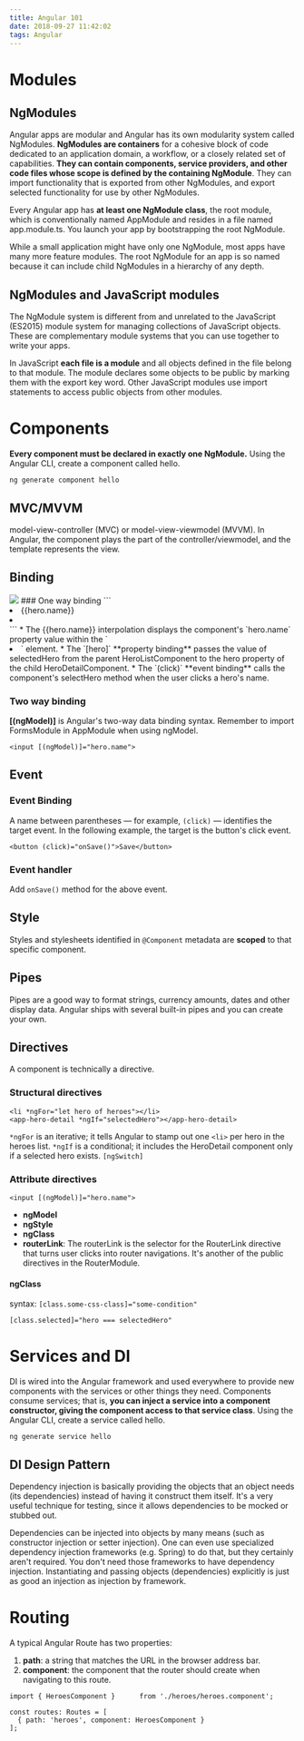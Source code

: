 ```yaml
---
title: Angular 101
date: 2018-09-27 11:42:02
tags: Angular
---
```

# Modules
## NgModules
Angular apps are modular and Angular has its own modularity system called NgModules. **NgModules are containers** for a cohesive block of code dedicated to an application domain, a workflow, or a closely related set of capabilities. **They can contain components, service providers, and other code files whose scope is defined by the containing NgModule**. They can import functionality that is exported from other NgModules, and export selected functionality for use by other NgModules.

Every Angular app has **at least one NgModule class**, the root module, which is conventionally named AppModule and resides in a file named app.module.ts. You launch your app by bootstrapping the root NgModule.

While a small application might have only one NgModule, most apps have many more feature modules. The root NgModule for an app is so named because it can include child NgModules in a hierarchy of any depth.

## NgModules and JavaScript modules
The NgModule system is different from and unrelated to the JavaScript (ES2015) module system for managing collections of JavaScript objects. These are complementary module systems that you can use together to write your apps.

In JavaScript **each file is a module** and all objects defined in the file belong to that module. The module declares some objects to be public by marking them with the export key word. Other JavaScript modules use import statements to access public objects from other modules.

# Components
**Every component must be declared in exactly one NgModule.**
Using the Angular CLI, create a component called hello.
```
ng generate component hello
```
## MVC/MVVM
model-view-controller (MVC) or model-view-viewmodel (MVVM).
In Angular, the component plays the part of the controller/viewmodel, and the template represents the view.
## Binding
<img src="https://angular.io/generated/images/guide/architecture/databinding.png">
### One way binding
```
<li>{{hero.name}}</li>
<app-hero-detail [hero]="selectedHero"></app-hero-detail>
<li (click)="selectHero(hero)"></li>
```
* The &#123;&#123;hero.name&#125;&#125; interpolation displays the component's `hero.name` property value within the `<li>` element.
* The `[hero]` **property binding** passes the value of selectedHero from the parent HeroListComponent to the hero property of the child HeroDetailComponent.
* The `(click)` **event binding** calls the component's selectHero method when the user clicks a hero's name.

### Two way binding
**[(ngModel)]** is Angular's two-way data binding syntax. Remember to import FormsModule in AppModule when using ngModel.
```
<input [(ngModel)]="hero.name">
```
## Event
### Event Binding
A name between parentheses — for example, `(click)` — identifies the target event. In the following example, the target is the button's click event.
```
<button (click)="onSave()">Save</button>
```
### Event handler
Add `onSave()` method for the above event.

## Style
Styles and stylesheets identified in `@Component` metadata are **scoped** to that specific component.
## Pipes
Pipes are a good way to format strings, currency amounts, dates and other display data. Angular ships with several built-in pipes and you can create your own.

## Directives
A component is technically a directive.
### Structural directives
```
<li *ngFor="let hero of heroes"></li>
<app-hero-detail *ngIf="selectedHero"></app-hero-detail>
```
`*ngFor` is an iterative; it tells Angular to stamp out one `<li>` per hero in the heroes list.
`*ngIf` is a conditional; it includes the HeroDetail component only if a selected hero exists.
`[ngSwitch]`
### Attribute directives
```
<input [(ngModel)]="hero.name">
```
* **ngModel**
* **ngStyle**
* **ngClass**
* **routerLink**: The routerLink is the selector for the RouterLink directive that turns user clicks into router navigations. It's another of the public directives in the RouterModule.

#### ngClass
syntax: `[class.some-css-class]="some-condition"`
```
[class.selected]="hero === selectedHero"
```
# Services and DI
DI is wired into the Angular framework and used everywhere to provide new components with the services or other things they need. Components consume services; that is, **you can inject a service into a component constructor, giving the component access to that service class**.
Using the Angular CLI, create a service called hello.
```
ng generate service hello
```
## DI Design Pattern
Dependency injection is basically providing the objects that an object needs (its dependencies) instead of having it construct them itself. It's a very useful technique for testing, since it allows dependencies to be mocked or stubbed out.

Dependencies can be injected into objects by many means (such as constructor injection or setter injection). One can even use specialized dependency injection frameworks (e.g. Spring) to do that, but they certainly aren't required. You don't need those frameworks to have dependency injection. Instantiating and passing objects (dependencies) explicitly is just as good an injection as injection by framework.

# Routing
A typical Angular Route has two properties:
1. **path**: a string that matches the URL in the browser address bar.
2. **component**: the component that the router should create when navigating to this route.
```
import { HeroesComponent }      from './heroes/heroes.component';

const routes: Routes = [
  { path: 'heroes', component: HeroesComponent }
];
```